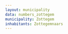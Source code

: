 ```yaml
---
layout: municipality
data: numbers_zottegem
municipality: Zottegem
inhabitants: Zottegemnaars
---
```

